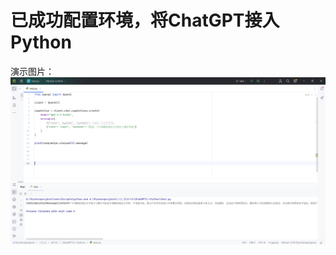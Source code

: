 # 已成功配置环境，将ChatGPT接入Python

演示图片：
![image](https://github.com/Kawabata0223/Python_ChatGPT/blob/master/test_pic.png)
